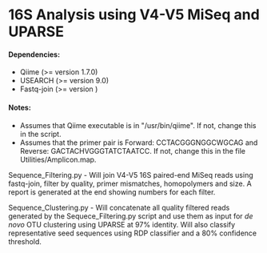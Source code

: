 # 16S Analysis using V4-V5 MiSeq and UPARSE

#### Dependencies:
* Qiime (>= version 1.7.0)
* USEARCH (>= version 9.0)
* Fastq-join (>= version )

#### Notes:
* Assumes that Qiime executable is in "/usr/bin/qiime". If not, change this in the script. 
* Assumes that the primer pair is Forward: CCTACGGGNGGCWGCAG and Reverse: GACTACHVGGGTATCTAATCC. If not, change this in the file Utilities/Amplicon.map. 

Sequence_Filtering.py - Will join V4-V5 16S paired-end MiSeq reads using fastq-join, filter by quality, primer mismatches, homopolymers and size. A report is generated at the end showing numbers for each filter. 

Sequence_Clustering.py - Will concatenate all quality filtered reads generated by the Sequece_Filtering.py script and use them as input for *de novo* OTU clustering using UPARSE at 97% identity. Will also classify representative seed sequences using RDP classifier and a 80% confidence threshold. 

